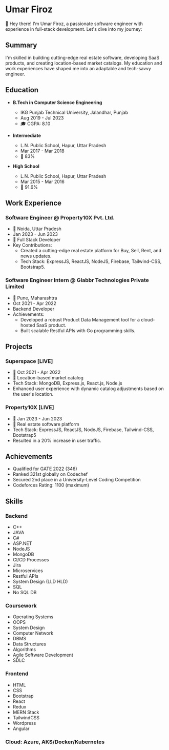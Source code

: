 # Umar Firoz

👋 Hey there! I'm Umar Firoz, a passionate software engineer with experience in full-stack development. Let's dive into my journey:

## Summary

I'm skilled in building cutting-edge real estate software, developing SaaS products, and creating location-based market catalogs. My education and work experiences have shaped me into an adaptable and tech-savvy engineer.

## Education

- **B.Tech in Computer Science Engineering**
  - IKG Punjab Technical University, Jalandhar, Punjab
  - Aug 2019 - Jul 2023
  - 🎓 CGPA: 8.10

- **Intermediate**
  - L.N. Public School, Hapur, Uttar Pradesh
  - Mar 2017 - Mar 2018
  - 📜 83%

- **High School**
  - L.N. Public School, Hapur, Uttar Pradesh
  - Mar 2015 - Mar 2016
  - 📜 91.6%

## Work Experience

### Software Engineer @ Property10X Pvt. Ltd.

- 📍 Noida, Uttar Pradesh
- Jan 2023 - Jun 2023
- 🚀 Full Stack Developer
- Key Contributions:
  - Created a cutting-edge real estate platform for Buy, Sell, Rent, and news updates.
  - Tech Stack: ExpressJS, ReactJS, NodeJS, Firebase, Tailwind-CSS, Bootstrap5.

### Software Engineer Intern @ Glabbr Technologies Private Limited

- 📍 Pune, Maharashtra
- Oct 2021 - Apr 2022
- Backend Developer
- Achievements:
  - Developed a robust Product Data Management tool for a cloud-hosted SaaS product.
  - Built scalable Restful APIs with Go programming skills.

## Projects

### Superspace [LIVE]

- 📆 Oct 2021 - Apr 2022
- 🚀 Location-based market catalog
- Tech Stack: MongoDB, Express.js, React.js, Node.js
- Enhanced user experience with dynamic catalog adjustments based on the user's location.

### Property10X [LIVE]

- 📆 Jan 2023 - Jun 2023
- 🏡 Real estate software platform
- Tech Stack: ExpressJS, ReactJS, NodeJS, Firebase, Tailwind-CSS, Bootstrap5
- Resulted in a 20% increase in user traffic.

## Achievements

- Qualified for GATE 2022 (346)
- Ranked 321st globally on Codechef
- Secured 2nd place in a University-Level Coding Competition
- Codeforces Rating: 1100 (maximum)

## Skills

### Backend

- C++
- JAVA
- C#
- ASP.NET
- NodeJS
- MongoDB
- CI/CD Processes
- Jira
- Microservices
- Restful APIs
- System Design (LLD HLD)
- SQL
- No SQL DB

### Coursework

- Operating Systems
- OOPS
- System Design
- Computer Network
- DBMS
- Data Structures
- Algorithms
- Agile Software Development
- SDLC

### Frontend

- HTML
- CSS
- Bootstrap
- React
- Redux
- MERN Stack
- TailwindCSS
- Wordpress
- Angular

### Cloud: Azure, AKS/Docker/Kubernetes
